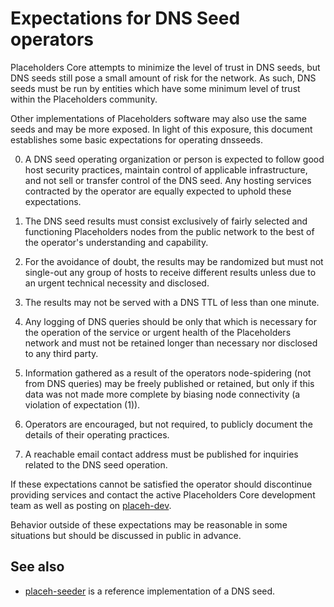 Expectations for DNS Seed operators
====================================

Placeholders Core attempts to minimize the level of trust in DNS seeds,
but DNS seeds still pose a small amount of risk for the network.
As such, DNS seeds must be run by entities which have some minimum
level of trust within the Placeholders community.

Other implementations of Placeholders software may also use the same
seeds and may be more exposed. In light of this exposure, this
document establishes some basic expectations for operating dnsseeds.

0. A DNS seed operating organization or person is expected to follow good
host security practices, maintain control of applicable infrastructure,
and not sell or transfer control of the DNS seed. Any hosting services
contracted by the operator are equally expected to uphold these expectations.

1. The DNS seed results must consist exclusively of fairly selected and
functioning Placeholders nodes from the public network to the best of the
operator's understanding and capability.

2. For the avoidance of doubt, the results may be randomized but must not
single-out any group of hosts to receive different results unless due to an
urgent technical necessity and disclosed.

3. The results may not be served with a DNS TTL of less than one minute.

4. Any logging of DNS queries should be only that which is necessary
for the operation of the service or urgent health of the Placeholders
network and must not be retained longer than necessary nor disclosed
to any third party.

5. Information gathered as a result of the operators node-spidering
(not from DNS queries) may be freely published or retained, but only
if this data was not made more complete by biasing node connectivity
(a violation of expectation (1)).

6. Operators are encouraged, but not required, to publicly document the
details of their operating practices.

7. A reachable email contact address must be published for inquiries
related to the DNS seed operation.

If these expectations cannot be satisfied the operator should
discontinue providing services and contact the active Placeholders
Core development team as well as posting on
[placeh-dev](https://lists.linuxfoundation.org/mailman/listinfo/placeh-dev).

Behavior outside of these expectations may be reasonable in some
situations but should be discussed in public in advance.

See also
----------
- [placeh-seeder](https://github.com/sipa/placeh-seeder) is a reference implementation of a DNS seed.